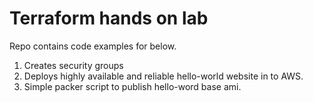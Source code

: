 # Terraform hands on lab

Repo contains code examples for below.

1. Creates security groups
2. Deploys highly available and reliable hello-world website in to AWS.
3. Simple packer script to publish hello-word base ami.



